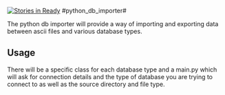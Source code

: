[![Stories in Ready](https://badge.waffle.io/mikebywater/python_db_importer.png?label=ready&title=Ready)](https://waffle.io/mikebywater/python_db_importer)
#python_db_importer#


The python db importer will provide a way of importing and exporting data between
ascii files and various database types.

## Usage ##

There will be a specific class for each database type and a main.py which will ask for connection details
and the type of database you are trying to connect to as well as the source directory and file type.



